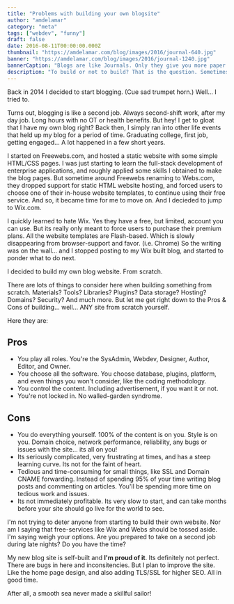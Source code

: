 ```yaml
---
title: "Problems with building your own blogsite"
author: "amdelamar"
category: "meta"
tags: ["webdev", "funny"]
draft: false
date: 2016-08-11T00:00:00.000Z
thumbnail: "https://amdelamar.com/blog/images/2016/journal-640.jpg"
banner: "https://amdelamar.com/blog/images/2016/journal-1240.jpg"
bannerCaption: "Blogs are like Journals. Only they give you more paper cuts. (Photo Credit: Dom J)"
description: "To build or not to build? That is the question. Sometimes building your own blog website can be beneficial. But not always."
---
```


Back in 2014 I decided to start blogging. (Cue sad trumpet horn.) Well... I tried to.  

Turns out, blogging is like a second job. Always second-shift work, after my day job. Long hours with no OT or health benefits. But hey! I get to gloat that I have my own blog right? Back then, I simply ran into other life events that held up my blog for a period of time. Graduating college, first job, getting engaged... A lot happened in a few short years.  

I started on Freewebs.com, and hosted a static website with some simple HTML/CSS pages. I was just starting to learn the full-stack development of enterprise applications, and roughly applied some skills I obtained to make the blog pages. But sometime around Freewebs renaming to Webs.com, they dropped support for static HTML website hosting, and forced users to choose one of their in-house website templates, to continue using their free service. And so, it became time for me to move on. And I decieded to jump to Wix.com.  

I quickly learned to hate Wix. Yes they have a free, but limited, account you can use. But its really only meant to force users to purchase their premium plans. All the website templates are Flash-based. Which is slowly disappearing from browser-support and favor. (i.e. Chrome) So the writing was on the wall... and I stopped posting to my Wix built blog, and started to ponder what to do next.  

I decided to build my own blog website. From scratch.  

There are lots of things to consider here when building something from scratch. Materials? Tools? Libraries? Plugins? Data storage? Hosting? Domains? Security? And much more. But let me get right down to the Pros & Cons of building... well... ANY site from scratch yourself.  

Here they are:

## **Pros**

* You play all roles. You're the SysAdmin, Webdev, Designer, Author, Editor, and Owner.
* You choose all the software. You choose database, plugins, platform, and even things you won't consider, like the coding methodology.
* You control the content. Including advertisement, if you want it or not.
* You're not locked in. No walled-garden syndrome.

## **Cons**

* You do everything yourself. 100% of the content is on you. Style is on you. Domain choice, network performance, reliability, any bugs or issues with the site... its all on you!
* Its seriously complicated, very frustrating at times, and has a steep learning curve. Its not for the faint of heart.
* Tedious and time-consuming for small things, like SSL and Domain CNAME forwarding. Instead of spending 95% of your time writing blog posts and commenting on articles. You'll be spending more time on tedious work and issues.
* Its not immediately profitable. Its very slow to start, and can take months before your site should go live for the world to see.

I'm not trying to deter anyone from starting to build their own website. Nor am I saying that free-services like Wix and Webs should be tossed aside. I'm saying weigh your options. Are you prepared to take on a second job during late nights? Do you have the time?  

My new blog site is self-built and **I'm proud of it**. Its definitely not perfect. There are bugs in here and inconsitencies. But I plan to improve the site. Like the home page design, and also adding TLS/SSL for higher SEO. All in good time.

After all, a smooth sea never made a skillful sailor!
